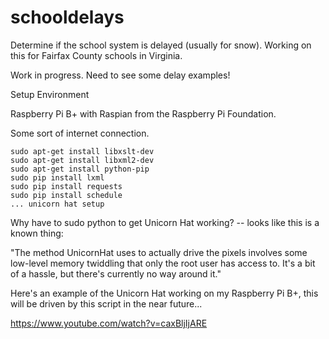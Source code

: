 schooldelays
============

Determine if the school system is delayed (usually for snow).  Working on this for Fairfax County schools in Virginia.

Work in progress.  Need to see some delay examples!

Setup Environment

Raspberry Pi B+ with Raspian from the Raspberry Pi Foundation.

Some sort of internet connection.

```
sudo apt-get install libxslt-dev
sudo apt-get install libxml2-dev
sudo apt-get install python-pip
sudo pip install lxml
sudo pip install requests
sudo pip install schedule
... unicorn hat setup
```

Why have to sudo python to get Unicorn Hat working? -- looks like this is a 
known thing:

"The method UnicornHat uses to actually drive the pixels involves some low-level memory twiddling that only the root user has access to. It's a bit of a hassle, but there's currently no way around it."

Here's an example of the Unicorn Hat working on my Raspberry Pi B+, this 
will be driven by this script in the near future...

https://www.youtube.com/watch?v=caxBljIjARE
